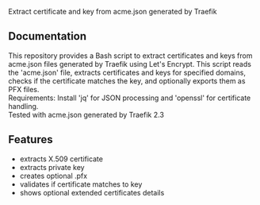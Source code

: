 Extract certificate and key from acme.json generated by Traefik


## Documentation


This repository provides a Bash script to extract certificates and keys from acme.json files generated by Traefik using Let's Encrypt.
This script reads the 'acme.json' file, extracts certificates and keys for specified domains,  
checks if the certificate matches the key, and optionally exports them as PFX files.           
Requirements: Install 'jq' for JSON processing and 'openssl' for certificate handling.         
Tested with acme.json generated by Traefik 2.3    



## Features
- extracts X.509 certificate
- extracts private key
- creates optional .pfx
- validates if certificate matches to key
- shows optional extended certificates details
